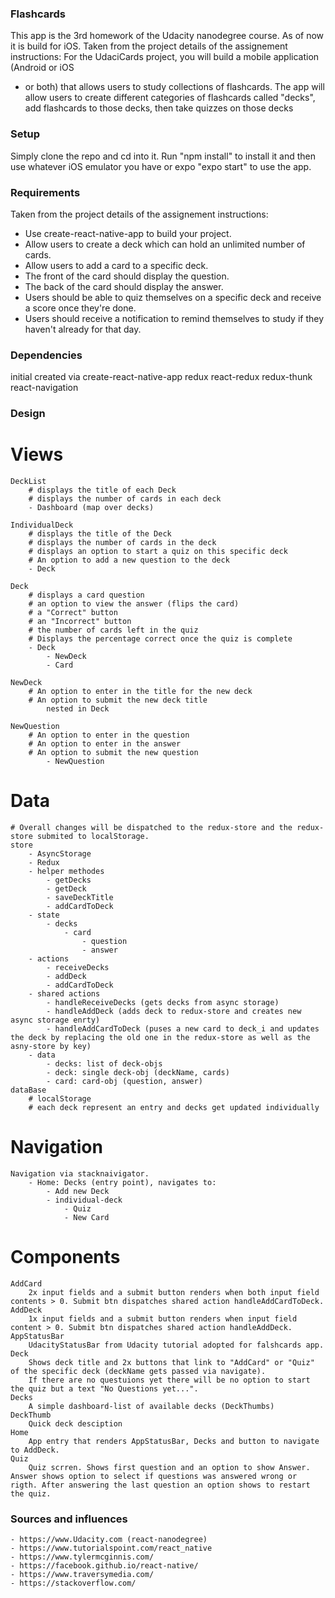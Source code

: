 ### Flashcards
This app is the 3rd homework of the Udacity nanodegree course. As of now it is
build for iOS. 
Taken from the project details of the assignement instructions:
For the UdaciCards project, you will build a mobile application (Android or iOS
- or both) that allows users to study collections of flashcards. The app will
allow users to create different categories of flashcards called "decks", add
flashcards to those decks, then take quizzes on those decks

### Setup
Simply clone the repo and cd into it. Run "npm install" to install it and then use whatever iOS emulator you have or expo "expo start" to use the app.

### Requirements 
Taken from the project details of the assignement instructions:
- Use create-react-native-app to build your project.
- Allow users to create a deck which can hold an unlimited number of cards.
- Allow users to add a card to a specific deck.
- The front of the card should display the question.
- The back of the card should display the answer.
- Users should be able to quiz themselves on a specific deck and receive a score
	once they're done.
- Users should receive a notification to remind themselves to study if they haven't already for 	that day.

### Dependencies
initial created via create-react-native-app
redux
react-redux
redux-thunk
react-navigation

### Design
# Views
	DeckList
		# displays the title of each Deck
		# displays the number of cards in each deck
		- Dashboard (map over decks)

	IndividualDeck
		# displays the title of the Deck
		# displays the number of cards in the deck
		# displays an option to start a quiz on this specific deck
		# An option to add a new question to the deck
		- Deck

	Deck
		# displays a card question
		# an option to view the answer (flips the card)
		# a "Correct" button
		# an "Incorrect" button
		# the number of cards left in the quiz
		# Displays the percentage correct once the quiz is complete
		- Deck
			- NewDeck
			- Card

	NewDeck
		# An option to enter in the title for the new deck
		# An option to submit the new deck title
			nested in Deck

	NewQuestion
		# An option to enter in the question
		# An option to enter in the answer
		# An option to submit the new question
			- NewQuestion

# Data
	# Overall changes will be dispatched to the redux-store and the redux-store submited to localStorage. 
	store
		- AsyncStorage
		- Redux
		- helper methodes
			- getDecks
			- getDeck
			- saveDeckTitle
			- addCardToDeck
		- state
			- decks
				- card
					- question
					- answer
		- actions
			- receiveDecks
			- addDeck
			- addCardToDeck
		- shared actions
			- handleReceiveDecks (gets decks from async storage)
			- handleAddDeck (adds deck to redux-store and creates new async storage enrty)
			- handleAddCardToDeck (puses a new card to deck_i and updates the deck by replacing the old one in the redux-store as well as the asny-store by key)
		- data
			- decks: list of deck-objs
			- deck: single deck-obj (deckName, cards)
			- card: card-obj (question, answer)
	dataBase 
		# localStorage
		# each deck represent an entry and decks get updated individually
# Navigation
	Navigation via stacknaivigator. 
		- Home: Decks (entry point), navigates to:
			- Add new Deck
			- individual-deck 
				- Quiz
				- New Card

# Components
	AddCard
		2x input fields and a submit button renders when both input field contents > 0. Submit btn dispatches shared action handleAddCardToDeck.
	AddDeck
		1x input fields and a submit button renders when input field content > 0. Submit btn dispatches shared action handleAddDeck.
	AppStatusBar
		UdacityStatusBar from Udacity tutorial adopted for falshcards app.
	Deck
		Shows deck title and 2x buttons that link to "AddCard" or "Quiz" of the specific deck (deckName gets passed via navigate).
		If there are no questuions yet there will be no option to start the quiz but a text "No Questions yet...".
	Decks
		A simple dashboard-list of available decks (DeckThumbs)
	DeckThumb
		Quick deck desciption
	Home
		App entry that renders AppStatusBar, Decks and button to navigate to AddDeck.
	Quiz
		Quiz scrren. Shows first question and an option to show Answer. Answer shows option to select if questions was answered wrong or rigth. After answering the last question an option shows to restart the quiz.
	

### Sources and influences
	- https://www.Udacity.com (react-nanodegree)
	- https://www.tutorialspoint.com/react_native
	- https://www.tylermcginnis.com/
	- https://facebook.github.io/react-native/
	- https://www.traversymedia.com/
	- https://stackoverflow.com/